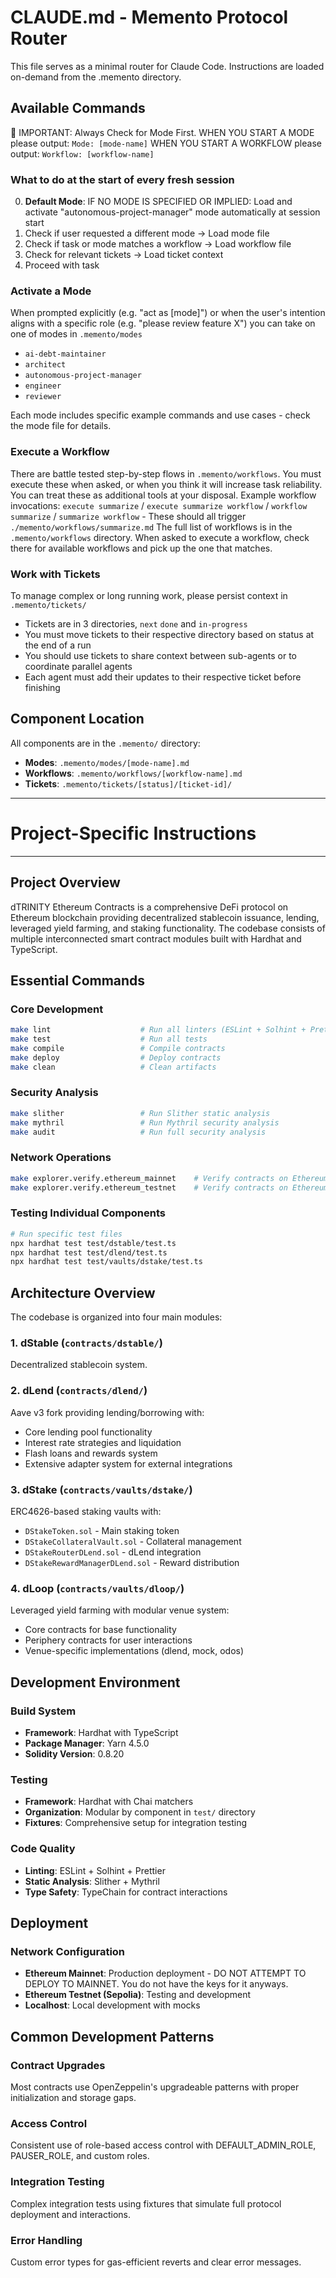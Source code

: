 # CLAUDE.md - Memento Protocol Router

This file serves as a minimal router for Claude Code. Instructions are loaded on-demand from the .memento directory.

## Available Commands

🚨 IMPORTANT: Always Check for Mode First. 
WHEN YOU START A MODE please output: `Mode: [mode-name]`
WHEN YOU START A WORKFLOW please output: `Workflow: [workflow-name]`
### What to do at the start of every fresh session
0. **Default Mode**: IF NO MODE IS SPECIFIED OR IMPLIED: Load and activate "autonomous-project-manager" mode automatically at session start
1. Check if user requested a different mode → Load mode file
2. Check if task or mode matches a workflow → Load workflow file
3. Check for relevant tickets → Load ticket context
4. Proceed with task

### Activate a Mode
When prompted explicitly (e.g. "act as [mode]") or when the user's intention aligns with a specific role (e.g. "please review feature X") you can take on one of modes in `.memento/modes`
- `ai-debt-maintainer`
- `architect`
- `autonomous-project-manager`
- `engineer`
- `reviewer`

Each mode includes specific example commands and use cases - check the mode file for details.

### Execute a Workflow
There are battle tested step-by-step flows in `.memento/workflows`. You must execute these when asked, or when you think it will increase task reliability. You can treat these as additional tools at your disposal.
Example workflow invocations: `execute summarize` / `execute summarize workflow` / `workflow summarize` / `summarize workflow` - These should all trigger `./memento/workflows/summarize.md`
The full list of workflows is in the `.memento/workflows` directory. When asked to execute a workflow, check there for available workflows and pick up the one that matches.

### Work with Tickets
To manage complex or long running work, please persist context in `.memento/tickets/`
- Tickets are in 3 directories, `next` `done` and `in-progress`
- You must move tickets to their respective directory based on status at the end of a run
- You should use tickets to share context between sub-agents or to coordinate parallel agents
- Each agent must add their updates to their respective ticket before finishing

## Component Location
All components are in the `.memento/` directory:
- **Modes**: `.memento/modes/[mode-name].md`
- **Workflows**: `.memento/workflows/[workflow-name].md`
- **Tickets**: `.memento/tickets/[status]/[ticket-id]/`

---
# Project-Specific Instructions
---
<!-- Project-specific content below this line --> 

## Project Overview

dTRINITY Ethereum Contracts is a comprehensive DeFi protocol on Ethereum blockchain providing decentralized stablecoin issuance, lending, leveraged yield farming, and staking functionality. The codebase consists of multiple interconnected smart contract modules built with Hardhat and TypeScript.

## Essential Commands

### Core Development
```bash
make lint                    # Run all linters (ESLint + Solhint + Prettier)
make test                    # Run all tests
make compile                 # Compile contracts
make deploy                  # Deploy contracts
make clean                   # Clean artifacts
```

### Security Analysis
```bash
make slither                 # Run Slither static analysis
make mythril                 # Run Mythril security analysis
make audit                   # Run full security analysis
```

### Network Operations
```bash
make explorer.verify.ethereum_mainnet    # Verify contracts on Ethereum mainnet
make explorer.verify.ethereum_testnet    # Verify contracts on Ethereum testnet (Sepolia)
```

### Testing Individual Components
```bash
# Run specific test files
npx hardhat test test/dstable/test.ts
npx hardhat test test/dlend/test.ts
npx hardhat test test/vaults/dstake/test.ts
```

## Architecture Overview

The codebase is organized into four main modules:

### 1. dStable (`contracts/dstable/`)
Decentralized stablecoin system. 

### 2. dLend (`contracts/dlend/`)
Aave v3 fork providing lending/borrowing with:
- Core lending pool functionality
- Interest rate strategies and liquidation
- Flash loans and rewards system
- Extensive adapter system for external integrations

### 3. dStake (`contracts/vaults/dstake/`)
ERC4626-based staking vaults with:
- `DStakeToken.sol` - Main staking token
- `DStakeCollateralVault.sol` - Collateral management
- `DStakeRouterDLend.sol` - dLend integration
- `DStakeRewardManagerDLend.sol` - Reward distribution

### 4. dLoop (`contracts/vaults/dloop/`)
Leveraged yield farming with modular venue system:
- Core contracts for base functionality
- Periphery contracts for user interactions
- Venue-specific implementations (dlend, mock, odos)

## Development Environment

### Build System
- **Framework**: Hardhat with TypeScript
- **Package Manager**: Yarn 4.5.0
- **Solidity Version**: 0.8.20

### Testing
- **Framework**: Hardhat with Chai matchers
- **Organization**: Modular by component in `test/` directory
- **Fixtures**: Comprehensive setup for integration testing

### Code Quality
- **Linting**: ESLint + Solhint + Prettier
- **Static Analysis**: Slither + Mythril
- **Type Safety**: TypeChain for contract interactions

## Deployment

### Network Configuration
- **Ethereum Mainnet**: Production deployment - DO NOT ATTEMPT TO DEPLOY TO MAINNET. You do not have the keys for it anyways.
- **Ethereum Testnet (Sepolia)**: Testing and development
- **Localhost**: Local development with mocks

## Common Development Patterns

### Contract Upgrades
Most contracts use OpenZeppelin's upgradeable patterns with proper initialization and storage gaps.

### Access Control
Consistent use of role-based access control with DEFAULT_ADMIN_ROLE, PAUSER_ROLE, and custom roles.

### Integration Testing
Complex integration tests using fixtures that simulate full protocol deployment and interactions.

### Error Handling
Custom error types for gas-efficient reverts and clear error messages.
